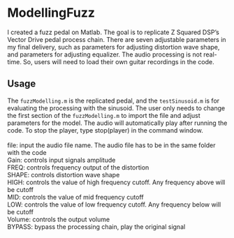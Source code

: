 # ModellingFuzz
I created a fuzz pedal on Matlab. The goal is to replicate Z Squared DSP’s Vector Drive pedal process chain. There are seven adjustable parameters in my final delivery, such as parameters for adjusting distortion wave shape, and parameters for adjusting equalizer. The audio processing is not real-time. So, users will need to load their own guitar recordings in the code.

## Usage
The `fuzzModelling.m` is the replicated pedal, and the `testSinusoid.m` is for evaluating the processing with the sinusoid. The user only needs to change the first section of the `fuzzModelling.m` to import the file and adjust parameters for the model. The audio will automatically play after running the code. To stop the player, type stop(player) in the command window.\
\
file: input the audio file name. The audio file has to be in the same folder with the code \
Gain: controls input signals amplitude\
FREQ: controls frequency output of the distortion\
SHAPE: controls distortion wave shape\
HIGH: controls the value of high frequency cutoff. Any frequency above will be cutoff\
MID: controls the value of mid frequency cutoff\
LOW: controls the value of low frequency cutoff. Any frequency below will be cutoff\
Volume: controls the output volume\
BYPASS: bypass the processing chain, play the original signal
